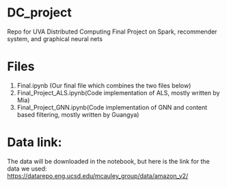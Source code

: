 # DC_project
Repo for UVA Distributed Computing Final Project on Spark, recommender system, and graphical neural nets

# Files
1. Final.ipynb (Our final file which combines the two files below)
2. Final_Project_ALS.ipynb(Code implementation of ALS, mostly written by Mia)
3. Final_Project_GNN.ipynb(Code implementation of GNN and content based filtering, mostly written by Guangya)

# Data link:
The data will be downloaded in the notebook, but here is the link for the data we used: https://datarepo.eng.ucsd.edu/mcauley_group/data/amazon_v2/
